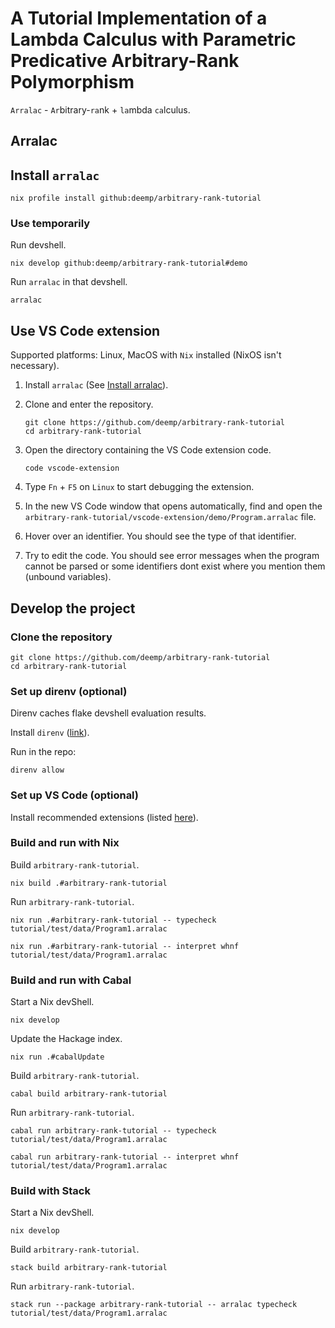 # A Tutorial Implementation of a Lambda Calculus with Parametric Predicative Arbitrary-Rank Polymorphism

`Arralac` - `Ar`bitrary-`ra`nk + `la`mbda `ca`lculus.

## Arralac

## Install `arralac`

```console
nix profile install github:deemp/arbitrary-rank-tutorial
```

### Use temporarily

Run devshell.

```console
nix develop github:deemp/arbitrary-rank-tutorial#demo
```

Run `arralac` in that devshell.

```console
arralac
```

## Use VS Code extension

Supported platforms: Linux, MacOS with `Nix` installed (NixOS isn't necessary).

1. Install `arralac` (See [Install arralac](#install-arralac)).

1. Clone and enter the repository.

    ```console
    git clone https://github.com/deemp/arbitrary-rank-tutorial
    cd arbitrary-rank-tutorial
    ```

1. Open the directory containing the VS Code extension code.
  
    ```console
    code vscode-extension
    ```

1. Type `Fn` + `F5` on `Linux` to start debugging the extension.

1. In the new VS Code window that opens automatically, find and open the `arbitrary-rank-tutorial/vscode-extension/demo/Program.arralac` file.

1. Hover over an identifier. You should see the type of that identifier.

1. Try to edit the code. You should see error messages when the program cannot be parsed or some identifiers dont exist where you mention them (unbound variables).

## Develop the project

### Clone the repository

```console
git clone https://github.com/deemp/arbitrary-rank-tutorial
cd arbitrary-rank-tutorial
```

### Set up direnv (optional)

Direnv caches flake devshell evaluation results.

Install `direnv` ([link](https://direnv.net/#basic-installation)).

Run in the repo:

```console
direnv allow
```

### Set up VS Code (optional)

Install recommended extensions (listed [here](.vscode/extensions.json)).

### Build and run with Nix

Build `arbitrary-rank-tutorial`.

```console
nix build .#arbitrary-rank-tutorial
```

Run `arbitrary-rank-tutorial`.

```console
nix run .#arbitrary-rank-tutorial -- typecheck tutorial/test/data/Program1.arralac

nix run .#arbitrary-rank-tutorial -- interpret whnf tutorial/test/data/Program1.arralac
```

### Build and run with Cabal

Start a Nix devShell.

```console
nix develop
```

Update the Hackage index.

```console
nix run .#cabalUpdate
```

Build `arbitrary-rank-tutorial`.

```console
cabal build arbitrary-rank-tutorial
```

Run `arbitrary-rank-tutorial`.

```console
cabal run arbitrary-rank-tutorial -- typecheck tutorial/test/data/Program1.arralac

cabal run arbitrary-rank-tutorial -- interpret whnf tutorial/test/data/Program1.arralac
```

### Build with Stack

Start a Nix devShell.

```console
nix develop
```

Build `arbitrary-rank-tutorial`.

```console
stack build arbitrary-rank-tutorial
```

Run `arbitrary-rank-tutorial`.

```console
stack run --package arbitrary-rank-tutorial -- arralac typecheck tutorial/test/data/Program1.arralac
```
